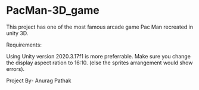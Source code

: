 # PacMan-3D_game
This project has one of the most famous arcade game Pac Man recreated in unity 3D.

Requirements:

Using Unity version 2020.3.17f1 is more preferrable.
Make sure you change the display aspect ration to 16:10. (else the sprites arrangement would show errors).

Project By- 
Anurag Pathak

